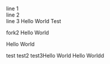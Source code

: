 line 1  
line 2  
line 3
Hello World
Test

fork2
Hello World

Hello World

test
test2 
test3Hello World
Hello Worldd
